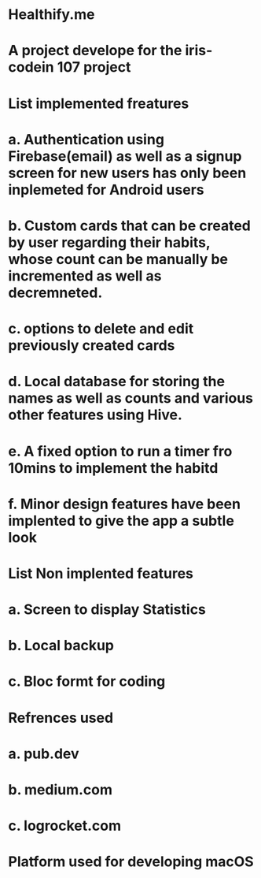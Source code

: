 # Healthify.me



# A project develope for the iris-codein 107 project
# List implemented freatures
# a. Authentication using Firebase(email) as well as a signup screen for new users has only been inplemeted for Android users
# b. Custom cards that can be created by user regarding their habits, whose count can be manually be incremented as well as decremneted.
# c. options to delete and edit previously created cards
# d. Local database for storing the names as well as counts and various other features using Hive.
# e. A fixed option to run a timer fro 10mins to implement the habitd
# f. Minor design features have been implented to give the app a subtle look
#
#
# List Non implented features
# a. Screen to display Statistics
# b. Local backup
# c. Bloc formt for coding

# Refrences used 
# a. pub.dev
# b. medium.com
# c. logrocket.com


# Platform used for developing macOS

